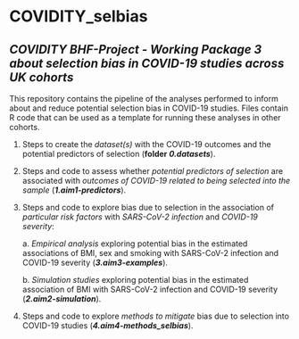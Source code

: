 # COVIDITY_selbias
## ***COVIDITY BHF-Project - Working Package 3 about selection bias in COVID-19 studies across UK cohorts***

This repository contains the pipeline of the analyses performed to inform about and reduce potential selection bias in COVID-19 studies. Files contain R code that can be used as a template for running these analyses in other cohorts.

1. Steps to create the *dataset(s)* with the COVID-19 outcomes and the potential predictors of selection (**folder _0.datasets_**).

2. Steps and code to assess whether *potential predictors of selection* are associated with *outcomes of COVID-19 related to being selected into the sample* (**_1.aim1-predictors_**).

3. Steps and code to explore bias due to selection in the association of *particular risk factors* with *SARS-CoV-2 infection* and *COVID-19 severity*:

   a. *Empirical analysis* exploring potential bias in the estimated associations of BMI, sex and smoking with SARS-CoV-2 infection and COVID-19 severity (**_3.aim3-examples_**).

   b. *Simulation studies* exploring potential bias in the estimated association of BMI with SARS-CoV-2 infection and COVID-19 severity (**_2.aim2-simulation_**).

4. Steps and code to explore *methods to mitigate* bias due to selection into COVID-19 studies (**_4.aim4-methods_selbias_**).
